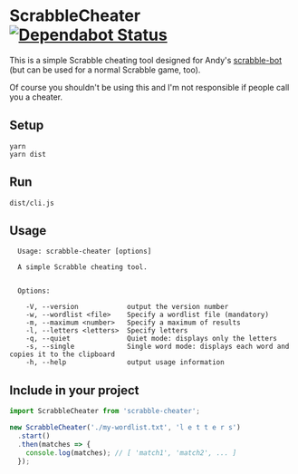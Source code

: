 # ScrabbleCheater [![Dependabot Status](https://api.dependabot.com/badges/status?host=github&repo=ffflorian/scrabble-cheater)](https://dependabot.com)
This is a simple Scrabble cheating tool designed for Andy's [scrabble-bot](https://github.com/AndyLnd/scrabble-bot) (but can be used for a normal Scrabble game, too).

Of course you shouldn't be using this and I'm not responsible if people call you a cheater.

## Setup
```
yarn
yarn dist
```

## Run
```
dist/cli.js
```

## Usage
```
  Usage: scrabble-cheater [options]

  A simple Scrabble cheating tool.


  Options:

    -V, --version            output the version number
    -w, --wordlist <file>    Specify a wordlist file (mandatory)
    -m, --maximum <number>   Specify a maximum of results
    -l, --letters <letters>  Specify letters
    -q, --quiet              Quiet mode: displays only the letters
    -s, --single             Single word mode: displays each word and copies it to the clipboard
    -h, --help               output usage information
```

## Include in your project
```ts
import ScrabbleCheater from 'scrabble-cheater';

new ScrabbleCheater('./my-wordlist.txt', 'l e t t e r s')
  .start()
  .then(matches => {
    console.log(matches); // [ 'match1', 'match2', ... ]
  });
```
